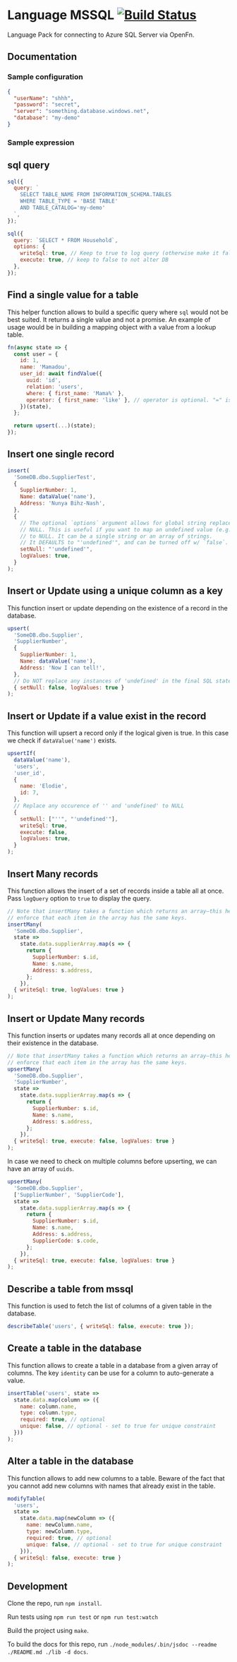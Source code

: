 # Language MSSQL [![Build Status](https://travis-ci.org/OpenFn/language-mssql.svg?branch=master)](https://travis-ci.org/OpenFn/language-mssql)

Language Pack for connecting to Azure SQL Server via OpenFn.

## Documentation

### Sample configuration

```json
{
  "userName": "shhh",
  "password": "secret",
  "server": "something.database.windows.net",
  "database": "my-demo"
}
```

### Sample expression

## sql query

```js
sql({
  query: `
    SELECT TABLE_NAME FROM INFORMATION_SCHEMA.TABLES
    WHERE TABLE_TYPE = 'BASE TABLE'
    AND TABLE_CATALOG='my-demo'
  `,
});

sql({
  query: `SELECT * FROM Household`,
  options: {
    writeSql: true, // Keep to true to log query (otherwise make it false).
    execute: true, // keep to false to not alter DB
  },
});
```

## Find a single value for a table

This helper function allows to build a specific query where `sql` would not be best suited. It returns a single value and not a promise. An example of usage would be in building a mapping object with a value from a lookup table.

```js
fn(async state => {
  const user = {
    id: 1,
    name: 'Mamadou',
    user_id: await findValue({
      uuid: 'id',
      relation: 'users',
      where: { first_name: 'Mama%' },
      operator: { first_name: 'like' }, // operator is optional. "=" is used by default.
    })(state),
  };

  return upsert(...)(state);
});
```

## Insert one single record

```js
insert(
  'SomeDB.dbo.SupplierTest',
  {
    SupplierNumber: 1,
    Name: dataValue('name'),
    Address: 'Nunya Bihz-Nash',
  },
  {
    // The optional `options` argument allows for global string replacement with
    // NULL. This is useful if you want to map an undefined value (e.g., x.name)
    // to NULL. It can be a single string or an array of strings.
    // It DEFAULTS to "'undefined'", and can be turned off w/ `false`.
    setNull: "'undefined'",
    logValues: true,
  }
);
```

## Insert or Update using a unique column as a key

This function insert or update depending on the existence of a record in the database.

```js
upsert(
  'SomeDB.dbo.Supplier',
  'SupplierNumber',
  {
    SupplierNumber: 1,
    Name: dataValue('name'),
    Address: 'Now I can tell!',
  },
  // Do NOT replace any instances of 'undefined' in the final SQL statement.
  { setNull: false, logValues: true }
);
```

## Insert or Update if a value exist in the record

This function will upsert a record only if the logical given is true. In this case we check if `dataValue('name')` exists.

```js
upsertIf(
  dataValue('name'),
  'users',
  'user_id',
  {
    name: 'Elodie',
    id: 7,
  },
  // Replace any occurence of '' and 'undefined' to NULL
  {
    setNull: ["''", "'undefined'"],
    writeSql: true,
    execute: false,
    logValues: true,
  }
);
```

## Insert Many records

This function allows the insert of a set of records inside a table all at once.
Pass `logQuery` option to `true` to display the query.

```js
// Note that insertMany takes a function which returns an array—this helps
// enforce that each item in the array has the same keys.
insertMany(
  'SomeDB.dbo.Supplier',
  state =>
    state.data.supplierArray.map(s => {
      return {
        SupplierNumber: s.id,
        Name: s.name,
        Address: s.address,
      };
    }),
  { writeSql: true, logValues: true }
);
```

## Insert or Update Many records

This function inserts or updates many records all at once depending on their existence in the database.

```js
// Note that insertMany takes a function which returns an array—this helps
// enforce that each item in the array has the same keys.
upsertMany(
  'SomeDB.dbo.Supplier',
  'SupplierNumber',
  state =>
    state.data.supplierArray.map(s => {
      return {
        SupplierNumber: s.id,
        Name: s.name,
        Address: s.address,
      };
    }),
  { writeSql: true, execute: false, logValues: true }
);
```

In case we need to check on multiple columns before upserting, we can have an array of `uuids`.

```js
upsertMany(
  'SomeDB.dbo.Supplier',
  ['SupplierNumber', 'SupplierCode'],
  state =>
    state.data.supplierArray.map(s => {
      return {
        SupplierNumber: s.id,
        Name: s.name,
        Address: s.address,
        SupplierCode: s.code,
      };
    }),
  { writeSql: true, execute: false, logValues: true }
);
```

## Describe a table from mssql

This function is used to fetch the list of columns of a given table in the database.

```js
describeTable('users', { writeSql: false, execute: true });
```

## Create a table in the database

This function allows to create a table in a database from a given array of columns. The key `identity` can be use for a column to auto-generate a value.

```js
insertTable('users', state =>
  state.data.map(column => ({
    name: column.name,
    type: column.type,
    required: true, // optional
    unique: false, // optional - set to true for unique constraint
  }))
);
```

## Alter a table in the database

This function allows to add new columns to a table. Beware of the fact that you cannot add new columns with names that already exist in the table.

```js
modifyTable(
  'users',
  state =>
    state.data.map(newColumn => ({
      name: newColumn.name,
      type: newColumn.type,
      required: true, // optional
      unique: false, // optional - set to true for unique constraint
    })),
  { writeSql: false, execute: true }
);
```

## Development

Clone the repo, run `npm install`.

Run tests using `npm run test` or `npm run test:watch`

Build the project using `make`.

To build the docs for this repo, run `./node_modules/.bin/jsdoc --readme ./README.md ./lib -d docs`.
